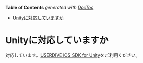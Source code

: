 <!-- START doctoc generated TOC please keep comment here to allow auto update -->
<!-- DON'T EDIT THIS SECTION, INSTEAD RE-RUN doctoc TO UPDATE -->
**Table of Contents**  *generated with [DocToc](https://github.com/thlorenz/doctoc)*

- [Unityに対応していますか](#unity%E3%81%AB%E5%AF%BE%E5%BF%9C%E3%81%97%E3%81%A6%E3%81%84%E3%81%BE%E3%81%99%E3%81%8B)

<!-- END doctoc generated TOC please keep comment here to allow auto update -->

# Unityに対応していますか

対応しています。[USERDIVE iOS SDK for Unity](https://github.com/uncovertruth/userdive-ios-sdk-for-unity)をご利用ください。
